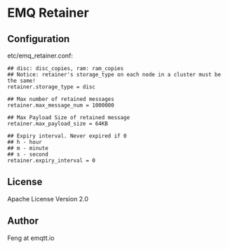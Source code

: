 
EMQ Retainer
============

Configuration
-------------

etc/emq_retainer.conf:

```
## disc: disc_copies, ram: ram_copies
## Notice: retainer's storage_type on each node in a cluster must be the same!
retainer.storage_type = disc

## Max number of retained messages
retainer.max_message_num = 1000000

## Max Payload Size of retained message
retainer.max_payload_size = 64KB

## Expiry interval. Never expired if 0
## h - hour
## m - minute
## s - second
retainer.expiry_interval = 0
```

License
-------

Apache License Version 2.0

Author
------

Feng at emqtt.io


